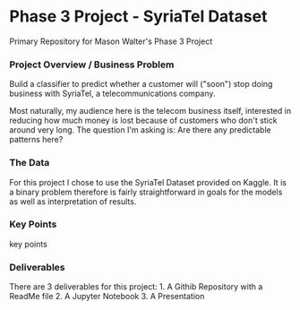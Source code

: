 # Phase 3 Project - SyriaTel Dataset

Primary Repository for Mason Walter's Phase 3 Project

### Project Overview / Business Problem

Build a classifier to predict whether a customer will ("soon") stop doing business with SyriaTel, a telecommunications company.

Most naturally, my audience here is the telecom business itself, interested in reducing how much money is lost because of customers who don't stick around very long. The question I'm asking is: Are there any predictable patterns here?

### The Data

For this project I chose to use the SyriaTel Dataset provided on Kaggle.  It is a binary problem therefore is fairly straightforward in goals
for the models as well as interpretation of results.

### Key Points

key points


### Deliverables

There are 3 deliverables for this project:
    1. A Githib Repository with a ReadMe file
    2. A Jupyter Notebook
    3. A Presentation